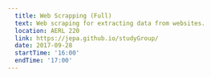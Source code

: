```yaml
---
  title: Web Scrapping (Full)
  text: Web scraping for extracting data from websites. 
  location: AERL 220
  link: https://jepa.github.io/studyGroup/
  date: 2017-09-28
  startTime: '16:00'
  endTime: '17:00'
---
```

